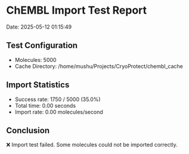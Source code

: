 # ChEMBL Import Test Report

Date: 2025-05-12 01:15:49

## Test Configuration

- Molecules: 5000
- Cache Directory: /home/mushu/Projects/CryoProtect/chembl_cache

## Import Statistics

- Success rate: 1750 / 5000 (35.0%)
- Total time: 0.00 seconds
- Import rate: 0.00 molecules/second

## Conclusion

❌ Import test failed. Some molecules could not be imported correctly.
